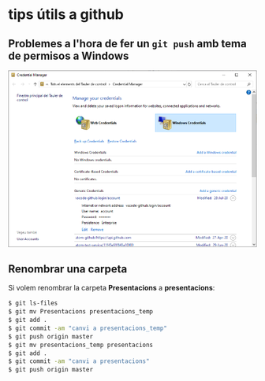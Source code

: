 # tips útils a github

## Problemes a l'hora de fer un ```git push``` amb tema de permisos a Windows

![credential_manager.png](/images/credential_manager.png)


## Renombrar una carpeta

Si volem renombrar la carpeta **Presentacions** a **presentacions**:
```bash
$ git ls-files
$ git mv Presentacions presentacions_temp
$ git add .
$ git commit -am "canvi a presentacions_temp"
$ git push origin master
$ git mv presentacions_temp presentacions
$ git add .
$ git commit -am "canvi a presentacions"
$ git push origin master
```
